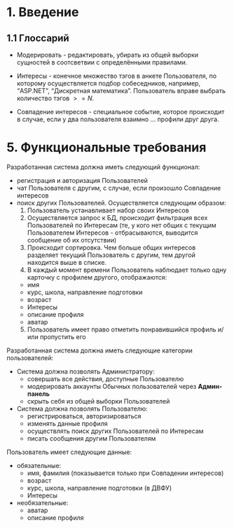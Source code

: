 # 1. Введение

## 1.1 Глоссарий
- Модерировать - редактировать, убирать из общей выборки сущностей в соотсветвии с определёнными правилами.

- Интересы - конечное множество тэгов в анкете Пользователя, по которому осуществляется подбор собеседников, например, “ASP.NET”, “Дискретная математика”. Пользователь вправе выбрать количество тэгов $>= N$.

- Совпадение интересов - специальное событие, которое происходит в случае, если у два пользователя взаимно ... профили друг друга.

# 5. Функциональные требования
Разработанная система должна иметь следующий функционал:
- регистрация и авторизация Пользователей
- чат Пользователя с другим, с случае, если произошло Совпадение интересов
- поиск других Пользователей. Осуществляется следующим образом:
  1. Пользователь устанавливает набор своих Интересов
  2. Осуществляется запрос к БД, происходит фильтрация всех Пользователей по Интересам (те, у кого нет общих с текущим Пользователем Интересов - отбрасываются, выводится сообщение об их отсутствии)
  3. Происходит сортировка. Чем больше общих интересов разделяет текущий Пользователь с другим, тем другой находится выше в списке.
  4. В каждый момент времени Пользователь наблюдает только одну карточку с профилем другого, отображаются:
    - имя
    - курс, школа, направление подготовки
    - возраст
    - Интересы
    - описание профиля
    - аватар
  5. Пользователь имеет право отметить понравившийся профиль и/или пропустить его

Разработанная система должна иметь следующие категории пользователей:
- Система должна позволять Администратору:
  - совершать все действия, доступные Пользователю
  - модерировать аккаунты Обычных пользователей через **Админ-панель**
  - скрыть себя из общей выборки Пользователей
- Система должна позволять Пользователю:
  - регистрироваться, авторизироваться
  - изменять данные профиля
  - осуществлять поиск других Пользователей по Интересам
  - писать сообщения другим Пользователям

Пользователь имеет следующие данные:
- обязательные:
  - имя, фамилия (показывается только при Совпадении интересов)
  - возраст
  - курс, школа, направление подготовки (в ДВФУ)
  - Интересы
- необязательные:
  - аватар
  - описание профиля